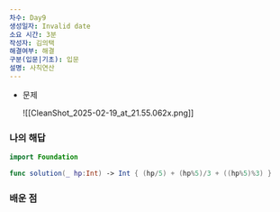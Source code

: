 ```yaml
---
차수: Day9
생성일자: Invalid date
소요 시간: 3분
작성자: 김의택
해결여부: 해결
구분(입문|기초): 입문
설명: 사칙연산
---
```

- 문제
    
    ![[CleanShot_2025-02-19_at_21.55.062x.png]]
    

### 나의 해답

```Swift
import Foundation

func solution(_ hp:Int) -> Int { (hp/5) + (hp%5)/3 + ((hp%5)%3) }
```

  

### 배운 점